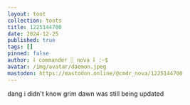 ```yaml
---
layout: toot
collection: toots
title: 1225144700
date: 2024-12-25
published: true
tags: []
pinned: false
author: ⸸ commander ░ nova ⸸ :~$
avatar: /img/avatar/daemon.jpeg
mastodon: https://mastodon.online/@cmdr_nova/1225144700
---
```


dang i didn't know grim dawn was still being updated
